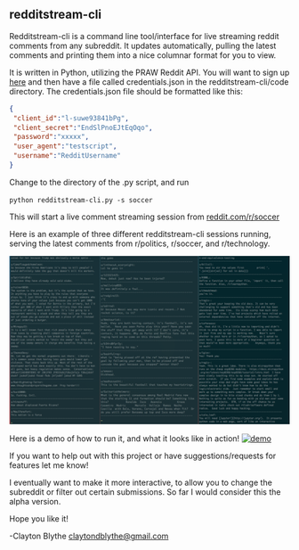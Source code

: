
## redditstream-cli 

Redditstream-cli is a command line tool/interface for live streaming reddit comments from any subreddit. It updates automatically, pulling the latest comments and printing them into a nice columnar format for you to view. 

It is written in Python, utilizing the PRAW Reddit API.
You will want to sign up [here](https://www.reddit.com/prefs/apps/) and then have a file called credentials.json in the redditstream-cli/code directory. The credentials.json file should be formatted like this:

```json
{
 "client_id":"l-suwe93841bPg",
 "client_secret":"EndSlPnoEJtEqOqo",
 "password":"xxxxx",
 "user_agent":"testscript",
 "username":"RedditUsername"
}
```

Change to the directory of the .py script, and run 

`python redditstream-cli.py -s soccer`

This will start a live comment streaming session from [reddit.com/r/soccer](http://reddit.com/r/soccer)

Here is an example of three different redditstream-cli sessions running, serving the latest comments from r/politics, r/soccer, and r/technology. 

![Alt Test](https://github.com/claytonblythe/redditstream-cli/blob/master/figures/screenshot.png)

Here is a demo of how to run it, and what it looks like in action! 
[![demo](https://asciinema.org/a/JZhJWeNvq1bTI8tG4VbaYPfJS.png)](https://asciinema.org/a/JZhJWeNvq1bTI8tG4VbaYPfJS?autoplay=1) 


If you want to help out with this project or have suggestions/requests for features let me know!

I eventually want to make it more interactive, to allow you to change the subreddit or filter out certain submissions. So far I would consider this the alpha version. 

Hope you like it!
 
-Clayton Blythe
claytondblythe@gmail.com
